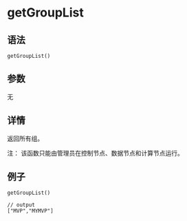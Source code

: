 # getGroupList

## 语法

`getGroupList()`

## 参数

无

## 详情

返回所有组。

注： 该函数只能由管理员在控制节点、数据节点和计算节点运行。

## 例子

```
getGroupList()

// output
["MVP","MYMVP"]
```

